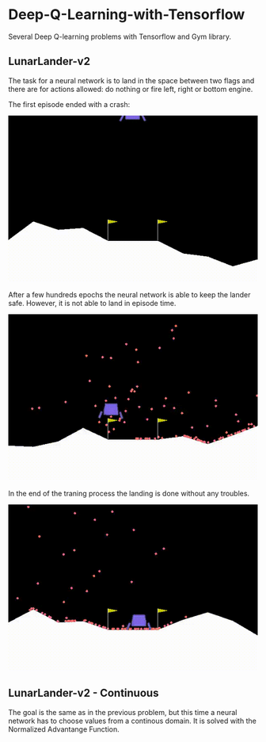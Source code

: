 # Deep-Q-Learning-with-Tensorflow
Several Deep Q-learning problems with Tensorflow and Gym library.

## LunarLander-v2

The task for a neural network is to land in the space between two flags and there are for actions allowed: do nothing or fire left, right or bottom engine. 

The first episode ended with a crash:

![Alt Text](https://github.com/KornelWitkowski/Deep-Q-Learning-with-Tensorflow/blob/main/LunarLander-v2/video-start.gif)

After a few hundreds epochs the neural network is able to keep the lander safe. However, it is not able to land in episode time.

![Alt Text](https://github.com/KornelWitkowski/Deep-Q-Learning-with-Tensorflow/blob/main/LunarLander-v2/video-middle.gif)

In the end of the traning process the landing is done without any troubles.

![Alt Text](https://github.com/KornelWitkowski/Deep-Q-Learning-with-Tensorflow/blob/main/LunarLander-v2/video-end.gif)


## LunarLander-v2 - Continuous 

The goal is the same as in the previous problem, but this time a neural network has to choose values from a continous domain. It is solved with the Normalized Advantange Function. 
